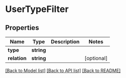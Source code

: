 # UserTypeFilter

## Properties
Name | Type | Description | Notes
------------ | ------------- | ------------- | -------------
**type** | **string** |  | 
**relation** | **string** |  | [optional] 

[[Back to Model list]](../../README.md#documentation-for-models) [[Back to API list]](../../README.md#documentation-for-api-endpoints) [[Back to README]](../../README.md)

